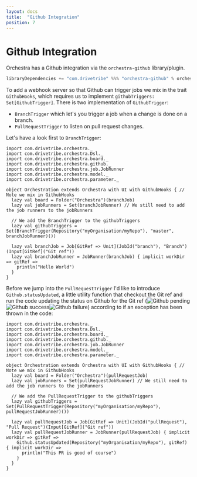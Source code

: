 ```yaml
---
layout: docs
title:  "Github Integration"
position: 7
---
```


# Github Integration

Orchestra has a Github integration via the `orchestra-github` library/plugin.
```scala
libraryDependencies += "com.drivetribe" %%% "orchestra-github" % orchestraVersion
```

To add a webhook server so that Github can trigger jobs we mix in the trait `GithubHooks`, which requires us to
implement `githubTriggers: Set[GithubTrigger]`. There is two implementation of `GithubTrigger`:
 - `BranchTrigger` which let's you trigger a job when a change is done on a branch.
 - `PullRequestTrigger` to listen on pull request changes.

Let's have a look first to `BranchTrigger`:
```tut:silent
import com.drivetribe.orchestra._
import com.drivetribe.orchestra.Dsl._
import com.drivetribe.orchestra.board._
import com.drivetribe.orchestra.github._
import com.drivetribe.orchestra.job.JobRunner
import com.drivetribe.orchestra.model._
import com.drivetribe.orchestra.parameter._

object Orchestration extends Orchestra with UI with GithubHooks { // Note we mix in GithubHooks
  lazy val board = Folder("Orchestra")(branchJob)
  lazy val jobRunners = Set(branchJobRunner) // We still need to add the job runners to the jobRunners
  
  // We add the BranchTrigger to the githubTriggers
  lazy val githubTriggers = Set(BranchTrigger(Repository("myOrganisation/myRepo"), "master", branchJobRunner)())

  lazy val branchJob = Job[GitRef => Unit](JobId("branch"), "Branch")(Input[GitRef]("Git ref"))
  lazy val branchJobRunner = JobRunner(branchJob) { implicit workDir => gitRef =>
    println("Hello World")
  }
}
```

Before we jump into the `PullRequestTrigger` I'd like to introduce `Github.statusUpdated`, a little utility function that
checkout the Git ref and run the code updating the status on Github for the Git ref
(<img alt="Github pending" srcset="img/github-pending.png 2x"><img alt="Github success" srcset="img/github-success.png 2x"><img alt="Github failure" srcset="img/github-failure.png 2x">)
according to if an exception has been thrown in the code:
```tut:silent
import com.drivetribe.orchestra._
import com.drivetribe.orchestra.Dsl._
import com.drivetribe.orchestra.board._
import com.drivetribe.orchestra.github._
import com.drivetribe.orchestra.job.JobRunner
import com.drivetribe.orchestra.model._
import com.drivetribe.orchestra.parameter._

object Orchestration extends Orchestra with UI with GithubHooks { // Note we mix in GithubHooks
  lazy val board = Folder("Orchestra")(pullRequestJob)
  lazy val jobRunners = Set(pullRequestJobRunner) // We still need to add the job runners to the jobRunners

  // We add the PullRequestTrigger to the githubTriggers 
  lazy val githubTriggers = Set(PullRequestTrigger(Repository("myOrganisation/myRepo"), pullRequestJobRunner)())

  lazy val pullRequestJob = Job[GitRef => Unit](JobId("pullRequest"), "Pull Request")(Input[GitRef]("Git ref"))
  lazy val pullRequestJobRunner = JobRunner(pullRequestJob) { implicit workDir => gitRef =>
    Github.statusUpdated(Repository("myOrganisation/myRepo"), gitRef) { implicit workDir =>
      println("This PR is good of course")
    }
  }
}
```
